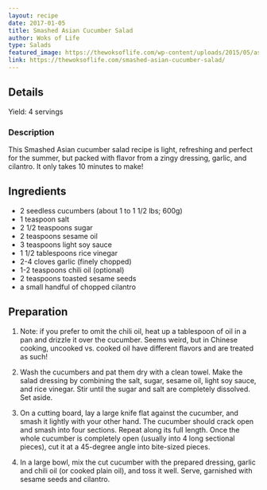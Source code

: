 ```yaml
---
layout: recipe
date: 2017-01-05
title: Smashed Asian Cucumber Salad
author: Woks of Life
type: Salads
featured_image: https://thewoksoflife.com/wp-content/uploads/2015/05/asian-cucumber-salad-5.jpg
link: https://thewoksoflife.com/smashed-asian-cucumber-salad/
---
```

## Details
Yield: 4 servings
### Description
This Smashed Asian cucumber salad recipe is light, refreshing and perfect for the summer, but packed with flavor from a zingy dressing, garlic, and cilantro. It only takes 10 minutes to make!

## Ingredients
* 2 seedless cucumbers (about 1 to 1 1/2 lbs; 600g)
* 1 teaspoon salt
* 2 1/2 teaspoons sugar
* 2 teaspoons sesame oil
* 3 teaspoons light soy sauce
* 1 1/2 tablespoons rice vinegar
* 2-4 cloves garlic (finely chopped)
* 1-2 teaspoons chili oil (optional)
* 2 teaspoons toasted sesame seeds
* a small handful of chopped cilantro

## Preparation

1. Note: if you prefer to omit the chili oil, heat up a tablespoon of oil in a pan and drizzle it over the cucumber. Seems weird, but in Chinese cooking, uncooked vs. cooked oil have different flavors and are treated as such!

1. Wash the cucumbers and pat them dry with a clean towel. Make the salad dressing by combining the salt, sugar, sesame oil, light soy sauce, and rice vinegar. Stir until the sugar and salt are completely dissolved. Set aside.

1. On a cutting board, lay a large knife flat against the cucumber, and smash it lightly with your other hand. The cucumber should crack open and smash into four sections. Repeat along its full length. Once the whole cucumber is completely open (usually into 4 long sectional pieces), cut it at a 45-degree angle into bite-sized pieces.

1. In a large bowl, mix the cut cucumber with the prepared dressing, garlic and chili oil (or cooked plain oil), and toss it well. Serve, garnished with sesame seeds and cilantro.

